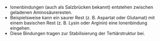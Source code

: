 - Ionenbindungen (auch als Salzbrücken bekannt) entstehen zwischen geladenen Aminosäureresten.
- Beispielsweise kann ein saurer Rest (z. B. Aspartat oder Glutamat) mit einem basischen Rest (z. B. Lysin oder Arginin) eine Ionenbindung eingehen.
- Diese Bindungen tragen zur Stabilisierung der Tertiärstruktur bei.